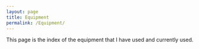 ```yaml
---
layout: page
title: Equipment
permalink: /Equipment/
---
```

This page is the index of the equipment that I have used and currently used. 










